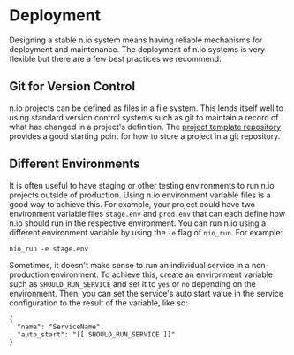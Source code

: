 # Deployment

Designing a stable n.io system means having reliable mechanisms for deployment and maintenance. The deployment of n.io systems is very flexible but there are a few best practices we recommend.

## Git for Version Control

n.io projects can be defined as files in a file system. This lends itself well to using standard version control systems such as git to maintain a record of what has changed in a project's definition. The [project template repository](https://github.com/nioinnovation/project_template) provides a good starting point for how to store a project in a git repository.

## Different Environments

It is often useful to have staging or other testing environments to run n.io projects outside of production. Using n.io environment variable files is a good way to achieve this. For example, your project could have two environment variable files `stage.env` and `prod.env` that can each define how n.io should run in the respective environment. You can run n.io using a different environment variable by using the `-e` flag of `nio_run`. For example:
```
nio_run -e stage.env
```

Sometimes, it doesn't make sense to run an individual service in a non-production environment. To achieve this, create an environment variable such as `SHOULD_RUN_SERVICE` and set it to `yes` or `no` depending on the environment. Then, you can set the service's auto start value in the service configuration to the result of the variable, like so:
```
{
  "name": "ServiceName",
  "auto_start": "[[ SHOULD_RUN_SERVICE ]]"
}
```
